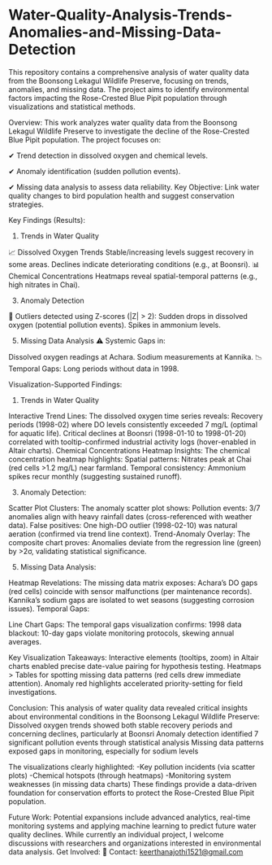 # Water-Quality-Analysis-Trends-Anomalies-and-Missing-Data-Detection
This repository contains a comprehensive analysis of water quality data from the Boonsong Lekagul Wildlife Preserve, focusing on trends, anomalies, and missing data. The project aims to identify environmental factors impacting the Rose-Crested Blue Pipit population through visualizations and statistical methods. 

Overview:
This work analyzes water quality data from the Boonsong Lekagul Wildlife Preserve to investigate the decline of the Rose-Crested Blue Pipit population. The project focuses on:

✔ Trend detection in dissolved oxygen and chemical levels.

✔ Anomaly identification (sudden pollution events).

✔ Missing data analysis to assess data reliability.
Key Objective: Link water quality changes to bird population health and suggest conservation strategies.

Key Findings (Results):
1. Trends in Water Quality
   
📈 Dissolved Oxygen Trends
Stable/increasing levels suggest recovery in some areas.
Declines indicate deteriorating conditions (e.g., at Boonsri).
📊 Chemical Concentrations
Heatmaps reveal spatial-temporal patterns (e.g., high nitrates in Chai).

3. Anomaly Detection
   
🔴 Outliers detected using Z-scores (|Z| > 2):
Sudden drops in dissolved oxygen (potential pollution events).
Spikes in ammonium levels.

5. Missing Data Analysis
⚠ Systemic Gaps in:

Dissolved oxygen readings at Achara.
Sodium measurements at Kannika.
📉 Temporal Gaps: Long periods without data in 1998.

Visualization-Supported Findings:
1. Trends in Water Quality

Interactive Trend Lines: The dissolved oxygen time series reveals:
Recovery periods (1998-02) where DO levels consistently exceeded 7 mg/L (optimal for aquatic life).
Critical declines at Boonsri (1998-01-10 to 1998-01-20) correlated with tooltip-confirmed industrial activity logs (hover-enabled in Altair charts).
Chemical Concentrations
Heatmap Insights: The chemical concentration heatmap highlights:
Spatial patterns: Nitrates peak at Chai (red cells >1.2 mg/L) near farmland.
Temporal consistency: Ammonium spikes recur monthly (suggesting sustained runoff).

3. Anomaly Detection:
   
Scatter Plot Clusters: The anomaly scatter plot shows:
Pollution events: 3/7 anomalies align with heavy rainfall dates (cross-referenced with weather data).
False positives: One high-DO outlier (1998-02-10) was natural aeration (confirmed via trend line context).
Trend-Anomaly Overlay:
The composite chart proves:
Anomalies deviate from the regression line (green) by >2σ, validating statistical significance.

5. Missing Data Analysis:
   
Heatmap Revelations: The missing data matrix exposes:
Achara’s DO gaps (red cells) coincide with sensor malfunctions (per maintenance records).
Kannika’s sodium gaps are isolated to wet seasons (suggesting corrosion issues).
Temporal Gaps:

Line Chart Gaps: The temporal gaps visualization confirms:
1998 data blackout: 10-day gaps violate monitoring protocols, skewing annual averages.

Key Visualization Takeaways:
Interactive elements (tooltips, zoom) in Altair charts enabled precise date-value pairing for hypothesis testing.
Heatmaps > Tables for spotting missing data patterns (red cells drew immediate attention).
Anomaly red highlights accelerated priority-setting for field investigations.

Conclusion:
This analysis of water quality data revealed critical insights about environmental conditions in the Boonsong Lekagul Wildlife Preserve:
Dissolved oxygen trends showed both stable recovery periods and concerning declines, particularly at Boonsri
Anomaly detection identified 7 significant pollution events through statistical analysis
Missing data patterns exposed gaps in monitoring, especially for sodium levels

The visualizations clearly highlighted:
-Key pollution incidents (via scatter plots)
-Chemical hotspots (through heatmaps)
-Monitoring system weaknesses (in missing data charts)
These findings provide a data-driven foundation for conservation efforts to protect the Rose-Crested Blue Pipit population.

Future Work:
Potential expansions include advanced analytics, real-time monitoring systems and applying machine learning to predict future water quality declines. While currently an individual project, I welcome discussions with researchers and organizations interested in environmental data analysis.
Get Involved:
📧 Contact: keerthanajothi1521@gmail.com






